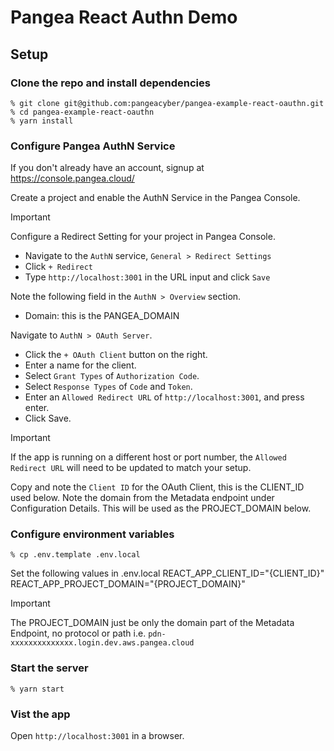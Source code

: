 # Pangea React Authn Demo

## Setup

### Clone the repo and install dependencies

```
% git clone git@github.com:pangeacyber/pangea-example-react-oauthn.git
% cd pangea-example-react-oauthn
% yarn install
```

### Configure Pangea AuthN Service

If you don't already have an account, signup at https://console.pangea.cloud/

Create a project and enable the AuthN Service in the Pangea Console.

> [!IMPORTANT]
> Configure a Redirect Setting for your project in Pangea Console.
> - Navigate to the `AuthN` service, `General > Redirect Settings`
> - Click `+ Redirect`
> - Type `http://localhost:3001` in the URL input and click `Save`

Note the following field in the `AuthN > Overview` section.
- Domain: this is the PANGEA_DOMAIN

Navigate to `AuthN > OAuth Server`.
- Click the `+ OAuth Client` button on the right.
- Enter a name for the client.
- Select `Grant Types` of `Authorization Code`.
- Select `Response Types` of `Code` and `Token`.
- Enter an `Allowed Redirect URL` of `http://localhost:3001`, and press enter.
- Click Save.

> [!IMPORTANT]
> If the app is running on a different host or port number, the `Allowed Redirect URL` will need to be updated to match your setup.

Copy and note the `Client ID` for the OAuth Client, this is the CLIENT_ID used below.
Note the domain from the Metadata endpoint under Configuration Details. This will be used as the PROJECT_DOMAIN below.


### Configure environment variables
```
% cp .env.template .env.local
```

Set the following values in .env.local
REACT_APP_CLIENT_ID="{CLIENT_ID}"
REACT_APP_PROJECT_DOMAIN="{PROJECT_DOMAIN}"

> [!IMPORTANT]
> The PROJECT_DOMAIN just be only the domain part of the Metadata Endpoint, no protocol or path
> i.e. `pdn-xxxxxxxxxxxxxx.login.dev.aws.pangea.cloud`


### Start the server
```
% yarn start
```

### Vist the app

Open `http://localhost:3001` in a browser.
